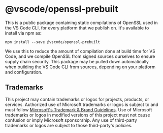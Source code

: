 # @vscode/openssl-prebuilt

This is a public package containing static compilations of OpenSSL used in the
VS Code CLI, for every platform that we publish on. It's available to install
via npm as:

```
npm install --save @vscode/openssl-prebuilt
```

We use this to reduce the amount of compilation done at build time for VS Code,
and we compile OpenSSL from signed sources ourselves to ensure supply chain
security. This package may be pulled down automatically when building the VS
Code CLI from sources, depending on your platform and configuration.

## Trademarks

This project may contain trademarks or logos for projects, products, or
services. Authorized use of Microsoft trademarks or logos is subject to and must
follow
[Microsoft's Trademark & Brand Guidelines](https://www.microsoft.com/en-us/legal/intellectualproperty/trademarks/usage/general).
Use of Microsoft trademarks or logos in modified versions of this project must
not cause confusion or imply Microsoft sponsorship. Any use of third-party
trademarks or logos are subject to those third-party's policies.
